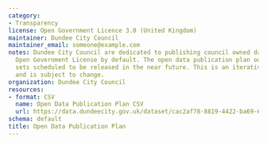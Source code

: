 ```yaml
---
category:
- Transparency
license: Open Government Licence 3.0 (United Kingdom)
maintainer: Dundee City Council
maintainer_email: someone@example.com
notes: Dundee City Council are dedicated to publishing council owned data under an
  Open Government License by default. The open data publication plan outlines data
  sets scheduled to be released in the near future. This is an iterative document
  and is subject to change.
organization: Dundee City Council
resources:
- format: CSV
  name: Open Data Publication Plan CSV
  url: https://data.dundeecity.gov.uk/dataset/cac2af78-8819-4422-ba69-65d858f7d6a1/resource/053cc295-3622-4ad2-92b0-2f2f872e83f9/download/publication-plan_progress-report-pub-plan.csv
schema: default
title: Open Data Publication Plan
---
```

